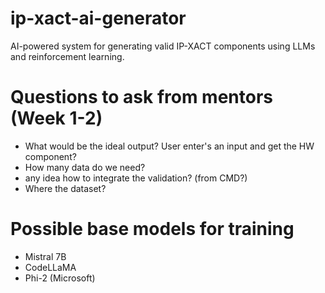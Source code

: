 # ip-xact-ai-generator
AI-powered system for generating valid IP-XACT components using LLMs and reinforcement learning.

# Questions to ask from mentors (Week 1-2)
- What would be the ideal output? User enter's an input and get the HW component?
- How many data do we need?
- any idea how to integrate the validation? (from CMD?)
- Where the dataset?

# Possible base models for training
- Mistral 7B
- CodeLLaMA
- Phi-2 (Microsoft)
